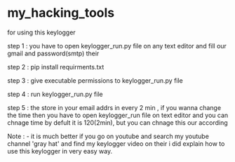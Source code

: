 # my_hacking_tools

for using this keylogger 

step 1 : you have to open keylogger_run.py file on any text editor and fill our gmail and password(smtp) their

step 2 : pip install requirments.txt 

step 3 : give executable permissions to keylogger_run.py file 

step 4 : run keylogger_run.py file

step 5 : the store in your email addrs in every 2 min , if you wanna change the time then you have to open keylogger_run file on text editor and you can chnage time by defult it is 120(2min), but you can chnage this our according

   Note : -    it is much better if you go on youtube and search my youtube channel 'gray hat' and find my keylogger video
      on their i did explain how to use this keylogger in very easy way.
